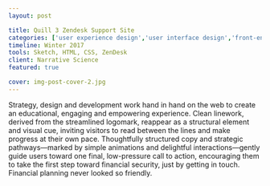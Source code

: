 ```yaml
---
layout: post

title: Quill 3 Zendesk Support Site
categories: ['user experience design','user interface design','front-end Development','featured']
timeline: Winter 2017
tools: Sketch, HTML, CSS, ZenDesk
client: Narrative Science
featured: true

cover: img-post-cover-2.jpg
---
```


<p>Strategy, design and development work hand in hand on the web to create an educational, engaging and empowering experience. Clean linework, derived from the streamlined logomark, reappear as a structural element and visual cue, inviting visitors to read between the lines and make progress at their own pace. Thoughtfully structured copy and strategic pathways—marked by simple animations and delightful interactions—gently guide users toward one final, low-pressure call to action, encouraging them to take the first step toward financial security, just by getting in touch. Financial planning never looked so friendly.</p>
